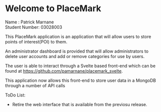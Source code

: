 Welcome to PlaceMark
==============================

Name : Patrick Marnane  
Student Number: 03028003

This PlaceMark application is an application that will allow users to store points of interest(POI) to them.

An administrator dashboard is provided that will allow administrators to delete user accounts and add or remove categories for use by users.

The user is able to interact through a Svelte based front-end which can be found at https://github.com/pamarnane/placemark_svelte.

This application now allows this front-end to store user data in a MongoDB through a number of API calls

ToDo List:
- Retire the web interface that is available from the previosu release.
